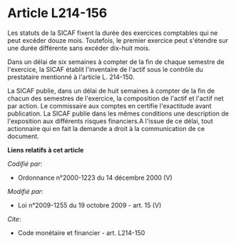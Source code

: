 # Article L214-156

Les statuts de la SICAF fixent la durée des exercices comptables qui ne peut excéder douze mois. Toutefois, le premier
exercice peut s'étendre sur une durée différente sans excéder dix-huit mois. 

Dans un délai de six semaines à compter de la fin de chaque semestre de l'exercice, la SICAF établit l'inventaire de l'actif
sous le contrôle du prestataire mentionné à l'article L. 214-150. 

La SICAF publie, dans un délai de huit semaines à compter de la fin de chacun des semestres de l'exercice, la composition de
l'actif et l'actif net par action. Le commissaire aux comptes en certifie l'exactitude avant publication. La SICAF publie
dans les mêmes conditions une description de l'exposition aux différents risques financiers.A l'issue de ce délai, tout
actionnaire qui en fait la demande a droit à la communication de ce document.

**Liens relatifs à cet article**

_Codifié par_:

  - Ordonnance n°2000-1223 du 14 décembre 2000 (V)

_Modifié par_:

  - Loi n°2009-1255 du 19 octobre 2009 - art. 15 (V)

_Cite_:

  - Code monétaire et financier - art. L214-150
